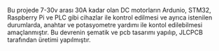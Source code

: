 Bu projede 7-30v arası 30A kadar olan DC motorların Ardunio, STM32, Raspberry Pi ve PLC gibi cihazlar ile kontrol edilmesi ve ayrıca istenilen durumlarda, anahtar ve potasyometre yardımı ile kontol edilebilmesi amaçlanmıştır. Bu devrenin şematik ve pcb tasarımı yapılıp, JLCPCB tarafından üretimi yapılmıştır.

